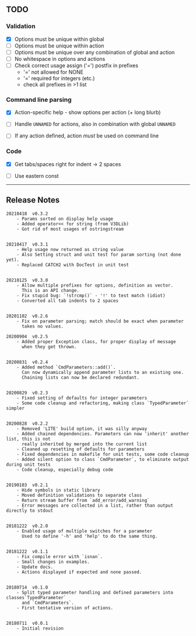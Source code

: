 ## TODO

### Validation

- [x] Options must be unique within global
- [ ] Options must be unique within action
- [ ] Options must be unique over any combination of global and action
- [ ] No whitespace in options and actions
- [ ] Check correct usage assign ('=') postfix in prefixes
  * '=' not allowed for NONE
  * '=' required for integers (etc.)
  * check all prefixes in >1 list 


### Command line parsing

- [x] Action-specific help - show options per action (+ long blurb)
- [ ] Handle `UNNAMED` for actions, also in combination with global `UNNAMED`
- [ ] If any action defined, action *must* be used on command line


### Code

- [x] Get tabs/spaces right for indent -> 2 spaces
- [ ] Use eastern const


-----

## Release Notes

```
20210418  v0.3.2
    - Params sorted on display help usage
    - Added operator<< for string (from V3DLib)
    - Got rid of most usages of ostringstream


20210417  v0.3.1
    - Help usage now returned as string value
    - Also Setting struct and unit test for param sorting (not done yet).
    - Replaced CATCH2 with DocTest in unit test


20210125  v0.3.0
    - Allow multiple prefixes for options, definition as vector.
      This is an API change.
    - Fix stupid bug: `!strcmp()` - '!' to test match (idiot)
    - Converted all tab indents to 2 spaces


20201102  v0.2.6
    - Fix on parameter parsing; match should be exact when parameter
      takes no values.

20200904  v0.2.5
    - Added proper Exception class, for proper display of message
      when they get thrown.


20200831  v0.2.4
    - Added method `CmdParameters::add()`.
      Can now dynamically append parameter lists to an existing one.
      Chaining lists can now be declared redundant.


20200829  v0.2.3
    - Fixed setting of defaults for integer parameters
    - Some code cleanup and refactoring, making class `TypedParameter` simpler


20200828  v0.2.2
    - Removed 'LITE' build option, it was silly anyway
    - Added chained dependencies. Parameters can now 'inherit' another list, this is not
      really inherited by merged into the current list
    - Cleaned up resetting of defaults for parameters
    - Fixed dependencies in makefile for unit tests, some code cleanup
    - Added silent option to class `CmdParameter`, to eliminate output during unit tests
    - Code cleanup, especially debug code
 

20190103  v0.2.1
    - Hide symbols in static library
    - Moved definition validations to separate class
    - Return stream buffer from `add_error/add_warning`
    - Error messages are collected in a list, rather than output directly to stdout


20181222  v0.2.0
    - Enabled usage of multiple switches for a parameter
      Used to define '-h' and 'help' to do the same thing.


20181222  v0.1.1
    - Fix compile error with `isnan`.
    - Small changes in examples.
    - Update docs.
    - Actions displayed if expected and none passed.


20180714  v0.1.0
    - Split typed parameter handling and defined parameters into classes`TypedParameter`
      and `CmdParameters`.
    - First tentative version of actions.

                      
20180711  v0.0.1
    - Initial revision
```
